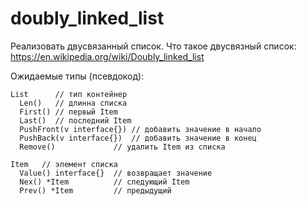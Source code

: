 # doubly_linked_list

Реализовать двусвязанный список. 
Что такое двусвязный список: https://en.wikipedia.org/wiki/Doubly_linked_list

Ожидаемые типы (псевдокод):

```
List      // тип контейнер
  Len()   // длинна списка
  First() // первый Item
  Last()  // последний Item
  PushFront(v interface{}) // добавить значение в начало
  PushBack(v interface{})  // добавить значение в конец
  Remove()             // удалить Item из списка

Item   // элемент списка
  Value() interface{}  // возвращает значение
  Nex() *Item          // следующий Item
  Prev() *Item         // предыдущий

```
